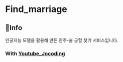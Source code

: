 # Find_marriage
## 📝Info 
인공지능 모델을 활용해 만든 안주-술 궁합 찾기 서비스입니다.

### With [Youtube_Jocoding](https://www.youtube.com/channel/UCQNE2JmbasNYbjGAcuBiRRg)
